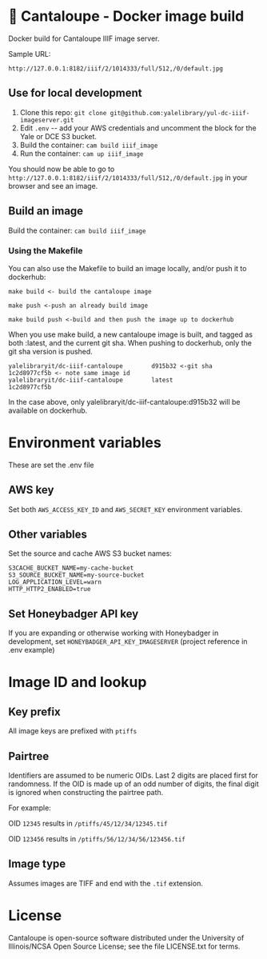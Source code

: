 # 🍈 Cantaloupe - Docker image build

Docker build for Cantaloupe IIIF image server.

Sample URL:

`http://127.0.0.1:8182/iiif/2/1014333/full/512,/0/default.jpg`

## Use for local development

1. Clone this repo: `git clone git@github.com:yalelibrary/yul-dc-iiif-imageserver.git`
2. Edit `.env` -- add your AWS credentials and uncomment the block for the Yale or DCE S3 bucket.
3. Build the container: `cam build iiif_image`
4. Run the container: `cam up iiif_image`

You should now be able to go to `http://127.0.0.1:8182/iiif/2/1014333/full/512,/0/default.jpg` in your browser and see an image.

## Build an image

Build the container: `cam build iiif_image`
### Using the Makefile

You can also use the Makefile to build an image locally, and/or push it to dockerhub:

```
make build <- build the cantaloupe image

make push <-push an already build image

make build push <-build and then push the image up to dockerhub
```
When you use make build, a new cantaloupe image is built, and tagged as both :latest, and the current git sha.  When
pushing to dockerhub, only the git sha version is pushed.
```
yalelibraryit/dc-iiif-cantaloupe        d915b32 <-git sha   1c2d8977cf5b <- note same image id
yalelibraryit/dc-iiif-cantaloupe        latest              1c2d8977cf5b
```
In the case above, only  yalelibraryit/dc-iiif-cantaloupe:d915b32 will be available on dockerhub.


# Environment variables

These are set the .env file

## AWS key

Set both `AWS_ACCESS_KEY_ID` and `AWS_SECRET_KEY` environment variables.

## Other variables

Set the source and cache AWS S3 bucket names:

```
S3CACHE_BUCKET_NAME=my-cache-bucket
S3_SOURCE_BUCKET_NAME=my-source-bucket
LOG_APPLICATION_LEVEL=warn
HTTP_HTTP2_ENABLED=true
```
## Set Honeybadger API key

If you are expanding or otherwise working with Honeybadger in development, set `HONEYBADGER_API_KEY_IMAGESERVER` (project reference in .env example)

# Image ID and lookup

## Key prefix

All image keys are prefixed with `ptiffs`

## Pairtree

Identifiers are assumed to be numeric OIDs. Last 2 digits are placed first for randomness. If the OID is made up of an odd number of digits, the final digit is ignored when constructing the pairtree path.

For example:

OID `12345` results in `/ptiffs/45/12/34/12345.tif`

OID `123456` results in `/ptiffs/56/12/34/56/123456.tif`

## Image type

Assumes images are TIFF and end with the `.tif` extension.

# License

Cantaloupe is open-source software distributed under the University of Illinois/NCSA Open Source License; see the file LICENSE.txt for terms.
